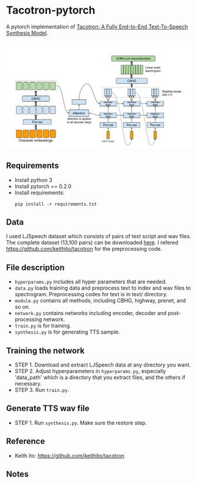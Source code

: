 # Tacotron-pytorch

A pytorch implementation of [Tacotron: A Fully End-to-End Text-To-Speech Synthesis Model](https://arxiv.org/abs/1703.10135).

<img src="png/model.png">

## Requirements
  * Install python 3
  * Install pytorch == 0.2.0
  * Install requirements:
    ```
   	pip install -r requirements.txt
   	```

## Data
I used LJSpeech dataset which consists of pairs of text script and wav files. The complete dataset (13,100 pairs) can be downloaded [here](https://keithito.com/LJ-Speech-Dataset/). I refered https://github.com/keithito/tacotron for the preprocessing code.

## File description
  * `hyperparams.py` includes all hyper parameters that are needed.
  * `data.py` loads training data and preprocess text to index and wav files to spectrogram. Preprocessing codes for text is in text/ directory.
  * `module.py` contains all methods, including CBHG, highway, prenet, and so on.
  * `network.py` contains networks including encoder, decoder and post-processing network.
  * `train.py` is for training.
  * `synthesis.py` is for generating TTS sample.

## Training the network
  * STEP 1. Download and extract LJSpeech data at any directory you want.
  * STEP 2. Adjust hyperparameters in `hyperparams.py`, especially 'data_path' which is a directory that you extract files, and the others if necessary.
  * STEP 3. Run `train.py`. 

## Generate TTS wav file
  * STEP 1. Run `synthesis.py`. Make sure the restore step. 

## Reference
  * Keith ito: https://github.com/keithito/tacotron

## Notes